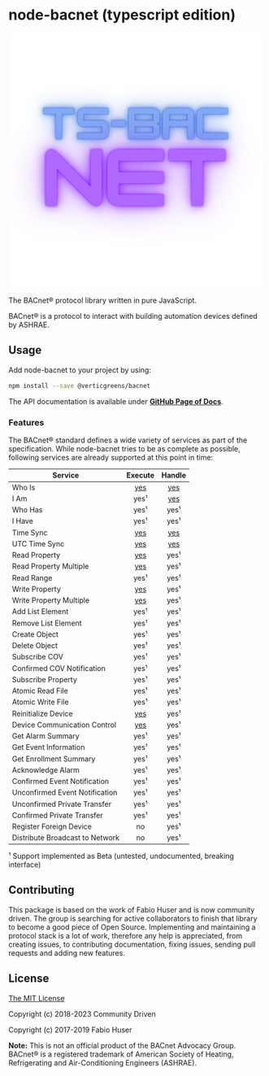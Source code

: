 # node-bacnet (typescript edition)

[![node-bacnetLogo64](images/bacnet-icon-quad64.png)](https://www.npmjs.com/package/@verticgreens/bacnet)

The BACnet® protocol library written in pure JavaScript.

BACnet® is a protocol to interact with building automation devices defined by ASHRAE.

## Usage

Add node-bacnet to your project by using:

``` sh
npm install --save @verticgreens/bacnet
```

The API documentation is available under **[GitHub Page of Docs](https://biancoroyal.github.io/bacnet/)**.

### Features

The BACnet® standard defines a wide variety of services as part of the
specification. While node-bacnet tries to be as complete as possible,
following services are already supported at this point in time:

| Service                        | Execute                                                                                | Handle                                                                        |
|--------------------------------|:--------------------------------------------------------------------------------------:|:-----------------------------------------------------------------------------:|
| Who Is                         | [yes](https://biancoroyal.github.io/node-bacstack/bacstack.html#.whoIs)                      | [yes](https://biancoroyal.github.io/node-bacstack/bacstack.html#.event:whoIs)       |
| I Am                           | yes¹                                                                                   | [yes](https://biancoroyal.github.io/node-bacstack/bacstack.html#.event:iAm)         |
| Who Has                        | yes¹                                                                                   | yes¹                                                                          |
| I Have                         | yes¹                                                                                   | yes¹                                                                          |
| Time Sync                      | [yes](https://biancoroyal.github.io/node-bacstack/bacstack.html#.timeSync)                   | [yes](https://biancoroyal.github.io/node-bacstack/bacstack.html#.event:timeSync)    |
| UTC Time Sync                  | [yes](https://biancoroyal.github.io/node-bacstack/bacstack.html#.timeSyncUTC)                | [yes](https://biancoroyal.github.io/node-bacstack/bacstack.html#.event:timeSyncUTC) |
| Read Property                  | [yes](https://biancoroyal.github.io/node-bacstack/bacstack.html#.readProperty)               | yes¹                                                                          |
| Read Property Multiple         | [yes](https://biancoroyal.github.io/node-bacstack/bacstack.html#.readPropertyMultiple)       | yes¹                                                                          |
| Read Range                     | yes¹                                                                                   | yes¹                                                                          |
| Write Property                 | [yes](https://biancoroyal.github.io/node-bacstack/bacstack.html#.writeProperty)              | yes¹                                                                          |
| Write Property Multiple        | [yes](https://biancoroyal.github.io/node-bacstack/bacstack.html#.writePropertyMultiple)      | yes¹                                                                          |
| Add List Element               | yes¹                                                                                   | yes¹                                                                          |
| Remove List Element            | yes¹                                                                                   | yes¹                                                                          |
| Create Object                  | yes¹                                                                                   | yes¹                                                                          |
| Delete Object                  | yes¹                                                                                   | yes¹                                                                          |
| Subscribe COV                  | yes¹                                                                                   | yes¹                                                                          |
| Confirmed COV Notification     | yes¹                                                                                   | yes¹                                                                          |
| Subscribe Property             | yes¹                                                                                   | yes¹                                                                          |
| Atomic Read File               | yes¹                                                                                   | yes¹                                                                          |
| Atomic Write File              | yes¹                                                                                   | yes¹                                                                          |
| Reinitialize Device            | [yes](https://biancoroyal.github.io/node-bacstack/bacstack.html#.reinitializeDevice)         | yes¹                                                                          |
| Device Communication Control   | [yes](https://biancoroyal.github.io/node-bacstack/bacstack.html#.deviceCommunicationControl) | yes¹                                                                          |
| Get Alarm Summary              | yes¹                                                                                   | yes¹                                                                          |
| Get Event Information          | yes¹                                                                                   | yes¹                                                                          |
| Get Enrollment Summary         | yes¹                                                                                   | yes¹                                                                          |
| Acknowledge Alarm              | yes¹                                                                                   | yes¹                                                                          |
| Confirmed Event Notification   | yes¹                                                                                   | yes¹                                                                          |
| Unconfirmed Event Notification | yes¹                                                                                   | yes¹                                                                          |
| Unconfirmed Private Transfer   | yes¹                                                                                   | yes¹                                                                          |
| Confirmed Private Transfer     | yes¹                                                                                   | yes¹                                                                          |
| Register Foreign Device        | no                                                                                     | yes¹                                                                          |
| Distribute Broadcast to Network| no                                                                                     | yes¹                                                                          |

¹ Support implemented as Beta (untested, undocumented, breaking interface)

## Contributing

This package is based on the work of Fabio Huser and is now community driven.
The group is searching for active collaborators to finish that library to become a good piece of Open Source.
Implementing and maintaining a protocol stack is a lot of work, therefore any
help is appreciated, from creating issues, to contributing documentation, fixing
issues, sending pull requests and adding new features.


## License

[The MIT License](http://opensource.org/licenses/MIT)

Copyright (c) 2018-2023 Community Driven

Copyright (c) 2017-2019 Fabio Huser

**Note:** This is not an official product of the BACnet Advocacy Group.
BACnet® is a registered trademark of American Society of Heating, Refrigerating and
Air-Conditioning Engineers (ASHRAE).
